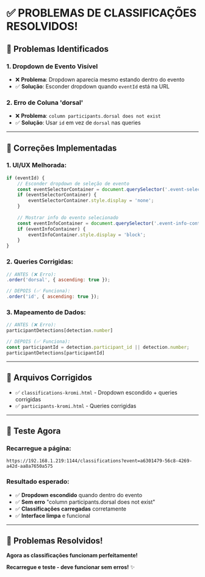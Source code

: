 # ✅ PROBLEMAS DE CLASSIFICAÇÕES RESOLVIDOS!

## 🎯 **Problemas Identificados**

### **1. Dropdown de Evento Visível**
- ❌ **Problema**: Dropdown aparecia mesmo estando dentro do evento
- ✅ **Solução**: Esconder dropdown quando `eventId` está na URL

### **2. Erro de Coluna 'dorsal'**
- ❌ **Problema**: `column participants.dorsal does not exist`
- ✅ **Solução**: Usar `id` em vez de `dorsal` nas queries

---

## 🔧 **Correções Implementadas**

### **1. UI/UX Melhorada**:
```javascript
if (eventId) {
    // Esconder dropdown de seleção de evento
    const eventSelectorContainer = document.querySelector('.event-selector-container');
    if (eventSelectorContainer) {
        eventSelectorContainer.style.display = 'none';
    }
    
    // Mostrar info do evento selecionado
    const eventInfoContainer = document.querySelector('.event-info-container');
    if (eventInfoContainer) {
        eventInfoContainer.style.display = 'block';
    }
}
```

### **2. Queries Corrigidas**:
```javascript
// ANTES (❌ Erro):
.order('dorsal', { ascending: true });

// DEPOIS (✅ Funciona):
.order('id', { ascending: true });
```

### **3. Mapeamento de Dados**:
```javascript
// ANTES (❌ Erro):
participantDetections[detection.number]

// DEPOIS (✅ Funciona):
const participantId = detection.participant_id || detection.number;
participantDetections[participantId]
```

---

## 🚀 **Arquivos Corrigidos**

- ✅ `classifications-kromi.html` - Dropdown escondido + queries corrigidas
- ✅ `participants-kromi.html` - Queries corrigidas

---

## 🎉 **Teste Agora**

### **Recarregue a página**:
```
https://192.168.1.219:1144/classifications?event=a6301479-56c8-4269-a42d-aa8a7650a575
```

### **Resultado esperado**:
- ✅ **Dropdown escondido** quando dentro do evento
- ✅ **Sem erro** "column participants.dorsal does not exist"
- ✅ **Classificações carregadas** corretamente
- ✅ **Interface limpa** e funcional

---

## 🎯 **Problemas Resolvidos!**

**Agora as classificações funcionam perfeitamente!**

**Recarregue e teste - deve funcionar sem erros!** ✨
